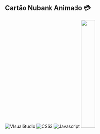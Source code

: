 ## Cartão Nubank Animado 💳
<div style="display: inline-block"></br>
<img align="center" alt="VIsualStudio" src="https://img.shields.io/badge/HTML5-E34F26?style=for-the-badge&logo=html5&logoColor=white">
<img align="center" alt="CSS3" src="https://img.shields.io/badge/CSS3-1572B6?style=for-the-badge&logo=css3&logoColor=white">
<img align="center" alt="Javascript" src="https://img.shields.io/badge/JavaScript-323330?style=for-the-badge&logo=javascript&logoColor=F7DF1E">
</div>


<img style="width: 30%;" src="https://user-images.githubusercontent.com/85878553/174715252-beb5d50b-b908-4c01-9099-0a8175db0de9.png" />
